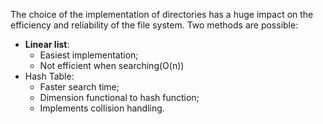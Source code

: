 The choice of the implementation of directories has a huge impact on the efficiency and reliability of the file system.
Two methods are possible:
- **Linear list**:
	- Easiest implementation;
	- Not efficient when searching(O(n))
- Hash Table:
	- Faster search time;
	- Dimension functional to hash function;
	- Implements collision handling.
